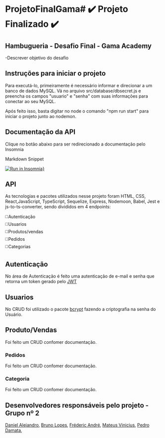 # ProjetoFinalGama# :heavy_check_mark: Projeto Finalizado :heavy_check_mark:

## Hambugueria - Desafio Final - Gama Academy

-Descrever objetivo do desafio

## Instruções para iniciar o projeto

Para executá-lo, primeiramente é necessário informar e direcionar a um banco de dados MySQL. Vá no arquivo src/database/dbsecret.js e preencha os campos "usuario" e "senha" com suas informações para conectar ao seu MySQL. 

Após feito isso, basta digitar no node o comando "npm run start" para iniciar o projeto junto ao nodemon.

## Documentação da API

Clique no botão abaixo para ser redirecionado a documentação pelo Insomnia

Markdown Snippet

[![Run in Insomnia}](https://insomnia.rest/images/run.svg)](https://insomnia.rest/run/?label=Gama_Desafio_Final&uri=)

## API

As tecnologias e pacotes utilizados nesse projeto foram HTML, CSS, React,JavaScript, TypeScript, Sequelize, Express, Nodemoon, Babel, Jest e js-to-ts-converter, sendo divididos em 4 endpoints:

:white_medium_square:Autenticação<br>
:white_medium_square:Usuarios<br>
:white_medium_square:Produtos/vendas<br>
:white_medium_square:Pedidos<br>
:white_medium_square:Categorias<br>

## Autenticação

No área de Autenticação é feito uma autenticação de e-mail e senha que retorna um token gerado pelo [JWT](https://www.npmjs.com/package/jsonwebtoken)

## Usuarios

No CRUD foi utilizado o pacote [bcrypt](https://www.npmjs.com/package/bcrypt) fazendo a criptografia na senha do Usuário.

## Produto/Vendas

Foi feito um CRUD confomer documentação.

### Pedidos

Foi feito um CRUD confomer documentação.

### Categoria

Foi feito um CRUD confomer documentação.

## Desenvolvedores responsáveis pelo projeto - Grupo nº 2
  
[Daniel Alejandro](https://github.com/FullDevDaniel), 
[Bruno Lopes](https://github.com/FullDevDaniel),
[Fréderic André](https://github.com/FullDevDaniel),
[Mateus Vinicius](https://github.com/FullDevDaniel),
[Pedro Damata](https://github.com/FullDevDaniel),

